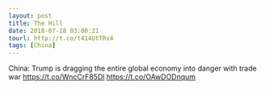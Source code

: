 ```yaml
---
layout: post
title: The Hill
date: 2018-07-18 03:00:21
tourl: http://t.co/t414UtTRv4
tags: [China]
---
```

China: Trump is dragging the entire global economy into danger with trade war https://t.co/WncCrF85Dl https://t.co/OAwDODnqum